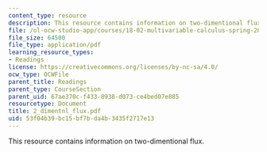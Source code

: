 ```yaml
---
content_type: resource
description: This resource contains information on two-dimentional flux.
file: /ol-ocw-studio-app/courses/18-02-multivariable-calculus-spring-2006/53f04b39bc15bf7bda4b3435f2717e13_2_dimentnl_flux.pdf
file_size: 64500
file_type: application/pdf
learning_resource_types:
- Readings
license: https://creativecommons.org/licenses/by-nc-sa/4.0/
ocw_type: OCWFile
parent_title: Readings
parent_type: CourseSection
parent_uid: 67ae370c-f433-8938-d073-ce4bed07e885
resourcetype: Document
title: 2_dimentnl_flux.pdf
uid: 53f04b39-bc15-bf7b-da4b-3435f2717e13
---
```

This resource contains information on two-dimentional flux.